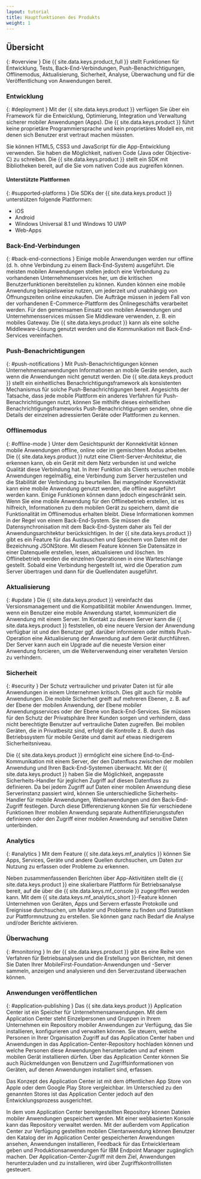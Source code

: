 ```yaml
---
layout: tutorial
title: Hauptfunktionen des Produkts
weight: 1
---
```

<!-- NLS_CHARSET=UTF-8 -->
## Übersicht
{: #overview }
Die {{ site.data.keys.product_full }}
stellt Funktionen für Entwicklung, Tests,
Back-End-Verbindungen, Push-Benachrichtigungen, Offlinemodus, Aktualisierung, Sicherheit, Analyse, Überwachung und für die Veröffentlichung von Anwendungen
bereit.

### Entwicklung
{: #deployment }
Mit der {{ site.data.keys.product }}
verfügen Sie über ein Framework
für die Entwicklung, Optimierung, Integration und Verwaltung sicherer mobiler Anwendungen (Apps). Die {{ site.data.keys.product }}
führt keine
proprietäre Programmiersprache und kein proprietäres Modell ein, mit denen sich Benutzer erst vertraut machen müssten. 

Sie können HTML5, CSS3 und JavaScript für die App-Entwicklung verwenden.
Sie haben die Möglichkeit,
nativen Code
(Java oder Objective-C) zu schreiben. Die
{{ site.data.keys.product }}
stellt ein SDK mit Bibliotheken bereit, auf die Sie vom nativen Code aus
zugreifen können.

#### Unterstützte Plattformen
{: #supported-platforms }
Die SDKs der {{ site.data.keys.product }} unterstützen folgende Plattformen: 

* iOS
* Android
* Windows Universal 8.1 und Windows 10 UWP
* Web-Apps

### Back-End-Verbindungen
{: #back-end-connections }
Einige mobile Anwendungen werden nur offline (d. h. ohne Verbindung zu einem Back-End-System) ausgeführt.
Die meisten mobilen Anwendungen stellen jedoch eine Verbindung zu vorhandenen Unternehmensservices her, um die kritischen Benutzerfunktionen bereitstellen
zu können. Kunden können eine mobile Anwendung beispielsweise nutzen, um jederzeit und unabhängig von Öffnungszeiten online einzukaufen. Die Aufträge müssen in jedem Fall von der vorhandenen
E-Commerce-Plattform des Onlinegeschäfts verarbeitet werden. Für den gemeinsamen Einsatz von mobilen Anwendungen und Unternehmensservices
müssen Sie Middleware verwenden, z. B. ein mobiles Gateway. Die
{{ site.data.keys.product }}
kann als eine solche
Middleware-Lösung genutzt werden und die Kommunikation mit Back-End-Services vereinfachen.

### Push-Benachrichtigungen
{: #push-notifications }
Mit Push-Benachrichtigungen können Unternehmensanwendungen Informationen an mobile Geräte senden, auch wenn die
Anwendungen nicht genutzt werden. Die
{{ site.data.keys.product }}
stellt ein einheitliches
Benachrichtigungsframework als konsistenten Mechanismus für solche Push-Benachrichtigungen bereit. Angesichts der Tatsache, dass jede mobile Plattform ein anderes
Verfahren für Push-Benachrichtigungen nutzt, können Sie mithilfe dieses einheitlichen Benachrichtigungsframeworks
Push-Benachrichtigungen senden, ohne die Details der einzelnen adressierten Geräte oder Plattformen zu kennen.

### Offlinemodus
{: #offline-mode }
Unter dem Gesichtspunkt der Konnektivität können mobile Anwendungen offline, online oder im gemischten Modus
arbeiten. Die
{{ site.data.keys.product }} nutzt eine Client-Server-Architektur, die
erkennen kann, ob ein Gerät mit dem Netz verbunden ist und welche Qualität diese Verbindung hat. In ihrer Funktion als Clients versuchen
mobile Anwendungen
regelmäßig, eine Verbindung zum Server herzustellen und die Stabilität der Verbindung zu beurteilen. Bei mangelnder Konnektivität kann eine mobile Anwendung genutzt werden,
die offline ausgeführt werden kann. Einige Funktionen können dann jedoch eingeschränkt sein. Wenn Sie eine mobile Anwendung für den Offlinebetrieb erstellen, ist es hilfreich, Informationen zu dem mobilen Gerät
zu speichern, damit die Funktionalität im Offlinemodus erhalten bleibt. Diese Informationen kommen in der Regel von einem Back-End-System.
Sie müssen die Datensynchronisation mit dem Back-End-System daher als Teil der Anwendungsarchitektur berücksichtigen. In der
{{ site.data.keys.product }} gibt es ein Feature für
das Austauschen und Speichern von Daten
mit der Bezeichnung
JSONStore.
Mit diesem
Feature können Sie Datensätze in einer Datenquelle erstellen, lesen, aktualisieren und löschen. Im Offlinebetrieb werden die einzelnen Operationen
in eine Warteschlange gestellt.
Sobald eine Verbindung hergestellt ist, wird die Operation zum Server übertragen und dann für die Quellendaten ausgeführt.

### Aktualisierung
{: #update }
Die {{ site.data.keys.product }} vereinfacht das Versionsmanagement und die Kompatibilität
mobiler Anwendungen. Immer, wenn ein Benutzer eine mobile Anwendung startet, kommuniziert die Anwendung mit einem Server. Im Kontakt zu diesem Server kann die {{ site.data.keys.product }} feststellen, ob eine neuere
Version der Anwendung verfügbar ist und den Benutzer ggf. darüber informieren oder mittels Push-Operation eine Aktualisierung der Anwendung auf dem Gerät
durchführen.
Der Server kann auch ein Upgrade auf die neueste Version einer Anwendung forcieren, um die Weiterverwendung einer veralteten
Version zu verhindern.

### Sicherheit
{: #security }
Der Schutz vertraulicher und privater Daten ist für alle Anwendungen in einem Unternehmen kritisch. Dies gilt
auch für mobile Anwendungen. Die mobile Sicherheit greift auf mehreren Ebenen, z. B. auf der Ebene der mobilen Anwendung, der Ebene mobiler Anwendungsservices oder
der Ebene von Back-End-Services. Sie müssen für den Schutz der Privatsphäre Ihrer Kunden sorgen und verhindern, dass nicht berechtigte Benutzer
auf vertrauliche Daten zugreifen. Bei mobilen Geräten, die in Privatbesitz sind, erfolgt die Kontrolle z. B. durch das Betriebssystem für mobile Geräte und
damit auf etwas niedrigerem Sicherheitsniveau.

Die
{{ site.data.keys.product }} ermöglicht eine
sichere End-to-End-Kommunikation mit einem Server, der den Datenfluss zwischen der mobilen Anwendung und Ihren Back-End-Systemen überwacht. Mit der
{{ site.data.keys.product }} haben Sie die Möglichkeit,
angepasste Sicherheits-Handler für jeglichen Zugriff auf diesen Datenfluss zu definieren. Da bei jedem Zugriff auf Daten einer mobilen Anwendung diese Serverinstanz passiert wird, können Sie unterschiedliche Sicherheits-Handler für mobile Anwendungen, Webanwendungen
und den Back-End-Zugriff festlegen.
Durch diese Differenzierung können Sie für verschiedene Funktionen Ihrer mobilen Anwendung separate Authentifizierungsstufen
definieren oder den Zugriff einer mobilen Anwendung auf sensitive Daten unterbinden.

### Analytics
{: #analytics }
Mit dem Feature {{ site.data.keys.mf_analytics }} können Sie Apps, Services, Geräte und andere Quellen durchsuchen, um Daten zur Nutzung
zu erfassen oder Probleme zu erkennen.

Neben zusammenfassenden Berichten über App-Aktivitäten stellt
die {{ site.data.keys.product }} eine skalierbare Plattform für Betriebsanalyse bereit, auf die
über die {{ site.data.keys.mf_console }} zugegriffen werden kann.
Mit dem {{ site.data.keys.mf_analytics_short }}-Feature können Unternehmen
von Geräten, Apps und Servern erfasste Protokolle und Ereignisse durchsuchen, um Muster und Probleme zu finden und Statistiken zur Plattformnutzung
zu erstellen. Sie können ganz nach Bedarf die Analyse und/oder Berichte aktivieren.

### Überwachung
{: #monitoring }
In der {{ site.data.keys.product }} gibt es eine Reihe
von Verfahren für Betriebsanalysen und die Erstellung von Berichten, mit denen Sie Daten
Ihrer
MobileFirst-Foundation-Anwendungen und -Server sammeln, anzeigen und analysieren und den Serverzustand
überwachen können. 

### Anwendungen veröffentlichen
{: #application-publishing }
Das {{ site.data.keys.product }} Application Center
ist ein Speicher für Unternehmensanwendungen. Mit dem Application Center
steht Einzelpersonen und Gruppen in Ihrem Unternehmen ein Repository mobiler Anwendungen zur Verfügung, das Sie installieren, konfigurieren und verwalten
können. Sie steuern, welche Personen in Ihrer Organisation Zugriff auf das Application
Center haben und Anwendungen in das Application-Center-Repository hochladen können und
welche Personen diese Anwendungen herunterladen und auf einem mobilen Gerät installieren dürfen.
Über das Application Center können Sie auch Rückmeldungen von
Benutzern und Zugriffsinformationen von Geräten, auf denen Anwendungen installiert sind, erfassen.

Das Konzept des Application Center ist mit dem öffentlichen
App Store von Apple oder dem Google Play Store vergleichbar. Im Unterschied zu den genannten Stores ist das Application Center jedoch
auf den Entwicklungsprozess ausgerichtet. 

In dem vom Application Center bereitgestellten Repository können Dateien mobiler Anwendungen gespeichert werden.
Mit einer webbasierten Konsole kann das Repository verwaltet werden. Mit der außerdem vom Application Center zur Verfügung gestellten mobilen Clientanwendung
können Benutzer den Katalog der im Application Center gespeicherten Anwendungen ansehen, Anwendungen installieren, Feedback für das Entwicklerteam geben und
Produktionsanwendungen für IBM Endpoint Manager zugänglich machen. Der
Application-Center-Zugriff mit dem Ziel, Anwendungen herunterzuladen und zu installieren, wird über Zugriffskontrolllisten gesteuert.

